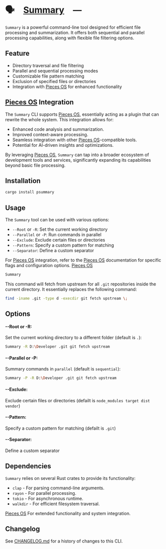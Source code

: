 # 🗣️ [Summary] —

`Summary` is a powerful command-line tool designed for efficient file processing
and summarization. It offers both sequential and parallel processing
capabilities, along with flexible file filtering options.

[Summary]: HTTPS://crates.io/crates/psummary

## Feature

-   Directory traversal and file filtering
-   Parallel and sequential processing modes
-   Customizable file pattern matching
-   Exclusion of specified files or directories
-   Integration with [Pieces OS] for enhanced functionality

## [Pieces OS] Integration

The `Summary` CLI supports [Pieces OS], essentially acting as a plugin that can rewrite
the whole system. This integration allows for:

-   Enhanced code analysis and summarization.
-   Improved context-aware processing.
-   Seamless integration with other [Pieces OS]-compatible tools.
-   Potential for AI-driven insights and optimizations.

By leveraging [Pieces OS], `Summary` can tap into a broader ecosystem of development
tools and services, significantly expanding its capabilities beyond basic file processing.

## Installation

```sh
cargo install psummary
```

## Usage

The `Summary` tool can be used with various options:

-   `--Root` or `-R`: Set the current working directory
-   `--Parallel` or `-P`: Run commands in parallel
-   `--Exclude`: Exclude certain files or directories
-   `--Pattern`: Specify a custom pattern for matching
-   `--Separator`: Define a custom separator

For [Pieces OS] integration, refer to the [Pieces OS] documentation for specific
flags and configuration options. [Pieces OS]

```sh
Summary
```

This command will fetch from upstream for all `.git` repositories inside the
current directory. It essentially replaces the following command:

```sh
find -iname .git -type d -execdir git fetch upstream \;
```

## Options

#### --Root or -R:

Set the current working directory to a different folder (default is `.`):

```sh
Summary -R D:\Developer .git git fetch upstream
```

#### --Parallel or -P:

Summary commands in `parallel` (default is `sequential`):

```sh
Summary -P -R D:\Developer .git git fetch upstream
```

#### --Exclude:

Exclude certain files or directories (defailt is
`node_modules target dist vendor`)

#### --Pattern:

Specify a custom pattern for matching (defailt is `.git`)

#### --Separator:

Define a custom separator

## Dependencies

`Summary` relies on several Rust crates to provide its functionality:

-   `clap` - For parsing command-line arguments.
-   `rayon` - For parallel processing.
-   `tokio` - For asynchronous runtime.
-   `walkdir` - For efficient filesystem traversal.

[Pieces OS] For extended functionality and system integration.

[Summary]: HTTPS://crates.io/crates/psummary
[Pieces OS]: (HTTPS://Pieces.Appgit)

## Changelog

See [CHANGELOG.md](CHANGELOG.md) for a history of changes to this CLI.
